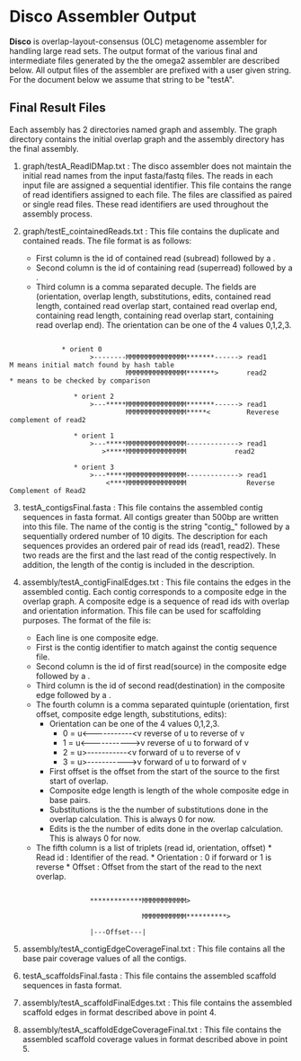 # Disco Assembler Output

**Disco** is overlap-layout-consensus (OLC) metagenome assembler for handling large read sets. The output format of the various final and intermediate files generated by the the omega2 assembler are described below. All output files of the assembler are prefixed with a user given string. For the document below we assume that string to be "testA". 

## Final Result Files
Each assembly has 2 directories named graph and assembly. The graph directory contains the initial overlap graph and the assembly directory has the final assembly.  

1. graph/testA_ReadIDMap.txt : The disco assembler does not maintain the initial read names from the input fasta/fastq files. The reads in each input file are assigned a sequential identifier. This file contains the range of read identifiers assigned to each file. The files are classified as paired or single read files. These read identifiers are used throughout the assembly process. 

2. graph/testE_cointainedReads.txt : This file contains the duplicate and contained reads. The file format is as follows:
    * First column is the id of contained read (subread) followed by a <TAB>.
    * Second column is the id of containing read (superread) followed by a <TAB>.
    * Third column is a comma separated decuple. The fields are (orientation, overlap length, substitutions, edits, contained read length, contained read overlap start, contained read overlap end, containing read length, containing read overlap start, containing read overlap end). The orientation can be one of the 4 values 0,1,2,3.
    
```

        	 * orient 0
                    >--------MMMMMMMMMMMMMMM*******------> read1      M means initial match found by hash table
                             MMMMMMMMMMMMMMM*******>       read2      * means to be checked by comparison 
 
                * orient 2
                    >---*****MMMMMMMMMMMMMMM*******------> read1
                             MMMMMMMMMMMMMMM*****<         Reverese complement of read2

                * orient 1
                    >---*****MMMMMMMMMMMMMMM-------------> read1      
                       >*****MMMMMMMMMMMMMMM       	    read2       

                * orient 3
                    >---*****MMMMMMMMMMMMMMM-------------> read1
                        <****MMMMMMMMMMMMMMM               Reverse Complement of Read2

```

3. testA_contigsFinal.fasta : This file contains the assembled contig sequences in fasta format. All contigs greater than 500bp are written into this file. The name of the contig is the string "contig_" followed by a sequentially ordered number of 10 digits. The description for each sequences provides an ordered pair of read ids (read1, read2). These two reads are the first and the last read of the contig respectively. In addition, the length of the contig is included in the description.

4. assembly/testA_contigFinalEdges.txt : This file contains the edges in the assembled contig. Each contig corresponds to a composite edge in the overlap graph. A composite edge is a sequence of read ids with overlap and orientation information. This file can be used for scaffolding purposes. The format of the file is:
     * Each line is one composite edge.
     * First is the contig identifier to match against the contig sequence file.  
     * Second column is the id of first read(source) in the composite edge followed by a <TAB>. 
     * Third column is the id of second read(destination) in the composite edge followed by a <TAB>. 
     * The fourth column is a comma separated quintuple (orientation, first offset, composite edge length, substitutions, edits):
        * Orientation can be one of the 4 values 0,1,2,3.
            * 0 = u<-----------<v		reverse of u to reverse of v
            * 1 = u<----------->v		reverse of u to forward of v
            * 2 = u>-----------<v		forward of u to reverse of v 
            * 3 = u>----------->v		forward of u to forward of v
        * First offset is the offset from the start of the source to the first start of overlap. 
        * Composite edge length is length of the whole composite edge in base pairs. 
        * Substitutions is the the number of substitutions done in the overlap calculation. This is always 0 for now. 
        * Edits is the the number of edits done in the overlap calculation. This is always 0 for now.
    * The fifth column is a list of triplets (read id, orientation, offset)
             *  Read id : Identifier of the read.
             *  Orientation : 0 if forward or 1 is reverse
             *  Offset : Offset from the start of the read to the next overlap. 
```

                    *************MMMMMMMMMMM>

                                 MMMMMMMMMMM**********>

                    |---Offset---|
```

5. assembly/testA_contigEdgeCoverageFinal.txt : This file contains all the base pair coverage values of all the contigs.

6. testA_scaffoldsFinal.fasta : This file contains the assembled scaffold sequences in fasta format.

7. assembly/testA_scaffoldFinalEdges.txt : This file contains the assembled scaffold edges in format described above in point 4.

8. assembly/testA_scaffoldEdgeCoverageFinal.txt : This file contains the assembled scaffold coverage values in format described above in point 5.